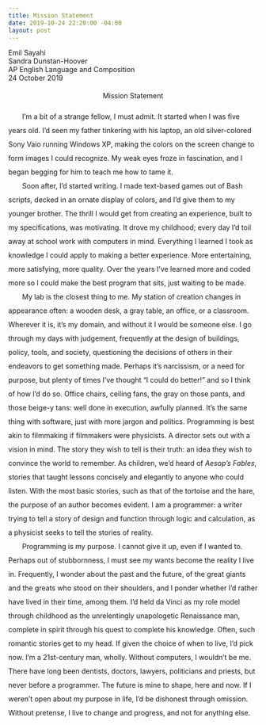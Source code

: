 ```yaml
---
title: Mission Statement
date: 2019-10-24 22:20:00 -04:00
layout: post
---
```


<article>
<p>
Emil Sayahi<br>
Sandra Dunstan-Hoover<br>
AP English Language and Composition<br>
24 October 2019<br>
</p>

<p align="center" style="line-height: 2;">Mission Statement</p>
<p style="line-height: 2;">
	&emsp;&emsp;I’m a bit of a strange fellow, I must admit. It started when I was five years old. I’d seen my father tinkering with his laptop, an old silver-colored Sony Vaio running Windows XP, making the colors on the screen change to form images I could recognize. My weak eyes froze in fascination, and I began begging for him to teach me how to tame it.<br>
	&emsp;&emsp;Soon after, I’d started writing. I made text-based games out of Bash scripts, decked in an ornate display of colors, and I’d give them to my younger brother. The thrill I would get from creating an experience, built to my specifications, was motivating. It drove my childhood; every day I’d toil away at school work with computers in mind. Everything I learned I took as knowledge I could apply to making a better experience. More entertaining, more satisfying, more quality. Over the years I’ve learned more and coded more so I could make the best program that sits, just waiting to be made.<br>
	&emsp;&emsp;My lab is the closest thing to me. My station of creation changes in appearance often: a wooden desk, a gray table, an office, or a classroom. Wherever it is, it’s my domain, and without it I would be someone else. I go through my days with judgement, frequently at the design of buildings, policy, tools, and society, questioning the decisions of others in their endeavors to get something made. Perhaps it’s narcissism, or a need for purpose, but plenty of times I’ve thought “I could do better!” and so I think of how I’d do so. Office chairs, ceiling fans, the gray on those pants, and those beige-y tans: well done in execution, awfully planned. It’s the same thing with software, just with more jargon and politics. Programming is best akin to filmmaking if filmmakers were physicists. A director sets out with a vision in mind. The story they wish to tell is their truth: an idea they wish to convince the world to remember. As children, we’d heard of <em>Aesop’s Fables</em>, stories that taught lessons concisely and elegantly to anyone who could listen. With the most basic stories, such as that of the tortoise and the hare, the purpose of an author becomes evident. I am a programmer: a writer trying to tell a story of design and function through logic and calculation, as a physicist seeks to tell the stories of reality.<br>
	&emsp;&emsp;Programming is my purpose. I cannot give it up, even if I wanted to. Perhaps out of stubbornness, I must see my wants become the reality I live in. Frequently, I wonder about the past and the future, of the great giants and the greats who stood on their shoulders, and I ponder whether I’d rather have lived in their time, among them. I’d held da Vinci as my role model through childhood as the unrelentingly unapologetic Renaissance man, complete in spirit through his quest to complete his knowledge. Often, such romantic stories get to my head. If given the choice of when to live, I’d pick now. I’m a 21st-century man, wholly. Without computers, I wouldn’t be me. There have long been dentists, doctors, lawyers, politicians and priests, but never before a programmer. The future is mine to shape, here and now. If I weren’t open about my purpose in life, I’d be dishonest through omission. Without pretense, I live to change and progress, and not for anything else.
</p>
</article>